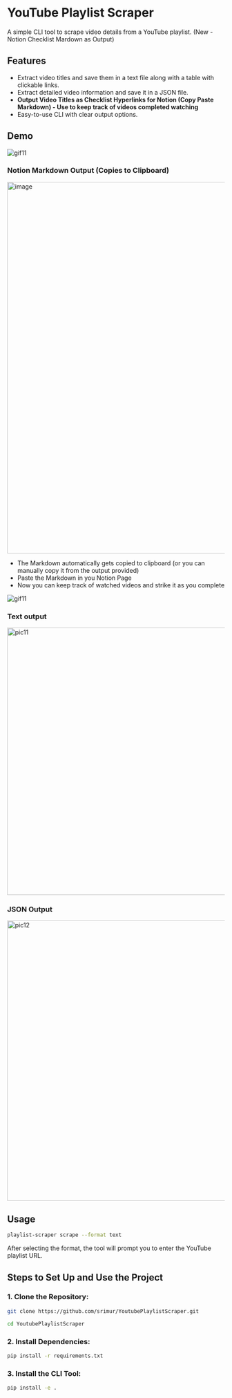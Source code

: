 # YouTube Playlist Scraper

A simple CLI tool to scrape video details from a YouTube playlist. 
(New - Notion Checklist Mardown as Output)

## Features
- Extract video titles and save them in a text file along with a table with clickable links.
- Extract detailed video information and save it in a JSON file.
- **Output Video Titles as Checklist Hyperlinks for Notion (Copy Paste Markdown) - Use to keep track of videos completed watching**
- Easy-to-use CLI with clear output options.

## Demo

![gif11](https://github.com/user-attachments/assets/962086dd-35fc-408d-a77e-1676bd56ca24)

### Notion Markdown Output (Copies to Clipboard)
<img width="860" alt="image" src="https://github.com/user-attachments/assets/7a08104e-60de-4042-9df0-60f3ec366d33">

- The Markdown automatically gets copied to clipboard (or you can manually copy it from the output provided)
- Paste the Markdown in you Notion Page
- Now you can keep track of watched videos and strike it as you complete

![gif11](https://github.com/user-attachments/assets/387b0de1-6a50-44a6-a1cf-b90e625c37c3)


### Text output
<img width="619" alt="pic11" src="https://github.com/user-attachments/assets/d1eb6bf9-410e-4226-813d-e7ca85787eca">

### JSON Output
<img width="649" alt="pic12" src="https://github.com/user-attachments/assets/0b84eb9a-f30c-421e-95d4-f56f217cc23d">


## Usage
```bash
playlist-scraper scrape --format text
```
After selecting the format, the tool will prompt you to enter the YouTube playlist URL.

## Steps to Set Up and Use the Project

### 1. Clone the Repository:
```bash
git clone https://github.com/srimur/YoutubePlaylistScraper.git
```
```bash
cd YoutubePlaylistScraper
```

### 2. Install Dependencies:
```bash
pip install -r requirements.txt
```

### 3. Install the CLI Tool:
```bash
pip install -e .
```



